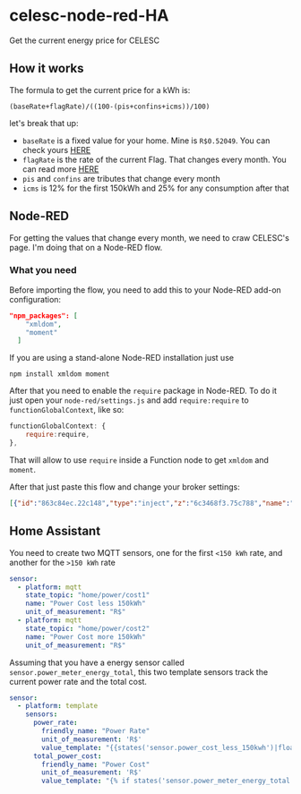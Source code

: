 # celesc-node-red-HA
Get the current energy price for CELESC

## How it works

The formula to get the current price for a kWh is:
```
(baseRate+flagRate)/((100-(pis+confins+icms))/100)
```
let's break that up:
- `baseRate` is a fixed value for your home. Mine is `R$0.52049`. You can check yours [HERE](http://www.celesc.com.br/portal/index.php/duvidas-mais-frequentes/1140-tarifa)
- `flagRate` is the rate of the current Flag. That changes every month. You can read more [HERE](http://www.aneel.gov.br/bandeiras-tarifarias)
- `pis` and `confins` are tributes that change every month
- `icms` is 12% for the first 150kWh and 25% for any consumption after that

## Node-RED

For getting the values that change every month, we need to craw CELESC's page.
I'm doing that on a Node-RED flow.

### What you need

Before importing the flow, you need to add this to your Node-RED add-on configuration:
```json
"npm_packages": [
    "xmldom",
    "moment"
  ]
```
If you are using a stand-alone Node-RED installation just use
```shell
npm install xmldom moment
```

After that you need to enable the `require` package in Node-RED. To do it just open your `node-red/settings.js` and add `require:require` to `functionGlobalContext`, like so:
```javascript
functionGlobalContext: {
    require:require,
},
```

That will allow to use `require` inside a Function node to get `xmldom` and `moment`.

After that just paste this flow and change your broker settings:

```json
[{"id":"863c84ec.22c148","type":"inject","z":"6c3468f3.75c788","name":"","topic":"","payload":"","payloadType":"date","repeat":"7200","crontab":"","once":false,"onceDelay":0.1,"x":130,"y":400,"wires":[["90bef970.b544f8"]]},{"id":"90bef970.b544f8","type":"http request","z":"6c3468f3.75c788","name":"celesc","method":"GET","ret":"txt","paytoqs":false,"url":"http://www.celesc.com.br/portal/","tls":"","proxy":"","authType":"basic","x":270,"y":400,"wires":[["43a567f.fafd998"]]},{"id":"abfb297b.46c3d8","type":"function","z":"6c3468f3.75c788","name":"valor","func":"var altText = msg.payload.alt\nvar value = 0\n\n// Possiveis Valores:\n// verde\n// amarela\n// bandeira-vermelha\nswitch(altText) {\n    case \"verde\":\n        valued = 0\n        break;\n    case \"amarela\":\n        value = 0.015\n        break;\n    case \"bandeira-vermelha\":\n        value = 0.060\n        break;\n}\nflow.set(\"flag\", value);\n\nmsg.topic = \"flag\"\nmsg.payload = value\nreturn msg;","outputs":1,"noerr":0,"x":550,"y":400,"wires":[["34251f38.944a8"]]},{"id":"43a567f.fafd998","type":"html","z":"6c3468f3.75c788","name":"bandeira","property":"payload","outproperty":"payload","tag":"#groupDestaque > div.boxDestaque.tipoAgweb > table > tbody > tr:nth-child(1) > td:nth-child(4) > p:nth-child(3) > strong > span > strong > a > img","ret":"attr","as":"multi","x":420,"y":400,"wires":[["abfb297b.46c3d8"]]},{"id":"34251f38.944a8","type":"http request","z":"6c3468f3.75c788","name":"tarifa celesc","method":"GET","ret":"txt","paytoqs":false,"url":"http://www.celesc.com.br/portal/index.php/duvidas-mais-frequentes/1140-tarifa","tls":"","proxy":"","authType":"basic","x":290,"y":460,"wires":[["3798c67.ca40c3a"]]},{"id":"3798c67.ca40c3a","type":"html","z":"6c3468f3.75c788","name":"taxas","property":"payload","outproperty":"payload","tag":"#contentMain > div > table:nth-child(25)","ret":"html","as":"multi","x":430,"y":460,"wires":[["284ac6c.adc473a"]]},{"id":"284ac6c.adc473a","type":"function","z":"6c3468f3.75c788","name":"valor","func":"var require = global.get('require');\nvar DOMParser = require('xmldom').DOMParser;\nvar moment = require('moment');\nlet parser = new DOMParser();\n\nlet table = parser.parseFromString(\"<table>\" + msg.payload + \"</table>\", \"text/xml\").getElementsByTagName(\"table\")[0];\n\nvar elements = table.lastChild.childNodes;\nlet currentDate = moment().format('MM/YYYY')\n\nvar msgOne = {topic: \"pis\", payload: {}}\nvar msgTwo = {topic: \"confins\", payload: {}}\n\nfor (let i = 0; i < elements.length; i++) {\n    let elementA = elements[i];\n    if (elementA.hasChildNodes()) {\n        let element = elementA.childNodes\n        \n        if (element[1].textContent == currentDate) { // get current date\n            msgOne.payload = parseFloat(element[3].textContent.replace(\",\", \".\"))\n            msgTwo.payload = parseFloat(element[5].textContent.replace(\",\", \".\"))\n        }\n    }\n}\n\n\nflow.set(\"pis\", msgOne.payload);\nflow.set(\"confins\", msgTwo.payload);\n\nreturn [msgOne, msgTwo];","outputs":2,"noerr":0,"x":550,"y":460,"wires":[[],["7e56e24a.a86fcc"]]},{"id":"7e56e24a.a86fcc","type":"function","z":"6c3468f3.75c788","name":"tarifa atual","func":"let pis = flow.get(\"pis\");\nlet confins = flow.get(\"confins\");\nlet flag = flow.get(\"flag\");\nlet base = 0.52049;\nlet icmsFirst = 12;\nlet icmsSecond = 25;\n\n// (base+flag)/((100-(pis+confins+icms))/100)\n\nmsgOne = {\n    topic: \"home/power/cost1\",\n    payload: (base+flag)/((100-(pis+confins+icmsFirst))/100)\n}\n\nmsgTwo = {\n    topic: \"home/power/cost2\",\n    payload: (base+flag)/((100-(pis+confins+icmsSecond))/100)\n}\n\nreturn [msgOne, msgTwo];","outputs":2,"noerr":0,"x":290,"y":520,"wires":[["46ee30d1.1fc48"],["46ee30d1.1fc48"]]},{"id":"46ee30d1.1fc48","type":"mqtt out","z":"6c3468f3.75c788","name":"","topic":"","qos":"1","retain":"true","broker":"e1a868b9.a931c8","x":430,"y":520,"wires":[]},{"id":"e1a868b9.a931c8","type":"mqtt-broker","z":"","name":"","broker":"localhost","port":"1883","clientid":"","usetls":false,"compatmode":true,"keepalive":"60","cleansession":true,"birthTopic":"","birthQos":"0","birthPayload":"","closeTopic":"","closeQos":"0","closePayload":"","willTopic":"","willQos":"0","willPayload":""}]
```

## Home Assistant

You need to create two MQTT sensors, one for the first `<150 kWh` rate, and another for the `>150 kWh` rate

```yaml
sensor:
  - platform: mqtt
    state_topic: "home/power/cost1"
    name: "Power Cost less 150kWh"
    unit_of_measurement: "R$"
  - platform: mqtt
    state_topic: "home/power/cost2"
    name: "Power Cost more 150kWh"
    unit_of_measurement: "R$"
```

Assuming that you have a energy sensor called `sensor.power_meter_energy_total`, this two template sensors track the current power rate and the total cost.

```yaml
sensor:
  - platform: template
    sensors:
      power_rate:
        friendly_name: "Power Rate"
        unit_of_measurement: 'R$'
        value_template: "{{states('sensor.power_cost_less_150kwh')|float if states('sensor.power_meter_energy_total')|float < 150 else states('sensor.power_cost_less_150kwh')|float}}"
      total_power_cost:
        friendly_name: "Power Cost"
        unit_of_measurement: 'R$'
        value_template: "{% if states('sensor.power_meter_energy_total')|float < 150 %} {{'%.2f'|format(states('sensor.power_meter_energy_total')|float * states('sensor.power_cost_less_150kwh')|float)}} {%- else -%} {{'%.2f'|format((150 * states('sensor.power_cost_less_150kwh')|float) + ((states('sensor.power_meter_energy_total')|float) - 150 * states('sensor.power_cost_more_150kwh')|float))}}{%- endif %}"
```

